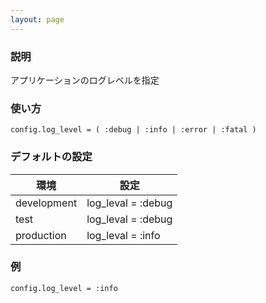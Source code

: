 ```yaml
---
layout: page
---
```

### 説明
アプリケーションのログレベルを指定

### 使い方
    config.log_level = ( :debug | :info | :error | :fatal )

### デフォルトの設定

環境          | 設定
----------- | ------------------
development | log_leval = :debug
test        | log_leval = :debug
production  | log_leval = :info

### 例
    config.log_level = :info